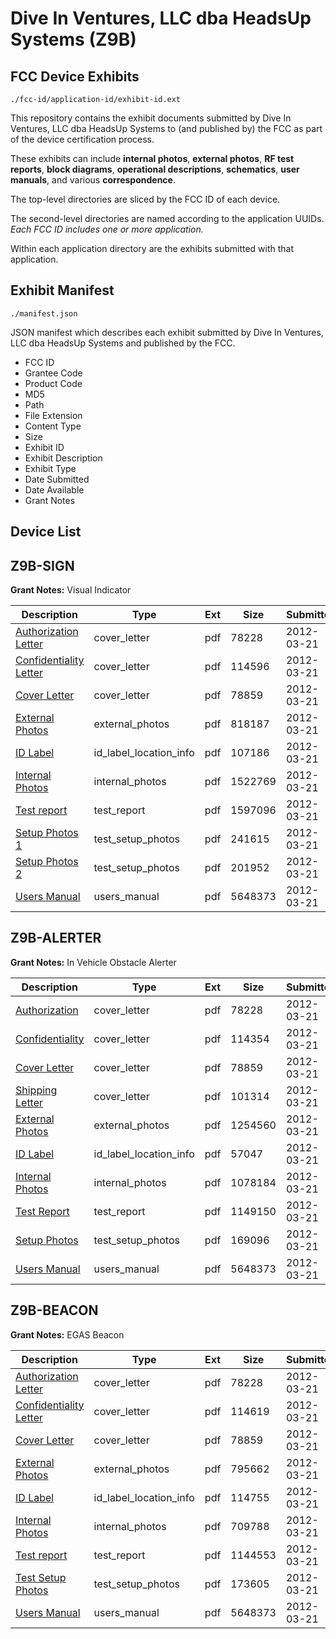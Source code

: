 # Dive In Ventures, LLC dba HeadsUp Systems (Z9B)
## FCC Device Exhibits

```
./fcc-id/application-id/exhibit-id.ext
```

This repository contains the exhibit documents submitted by Dive In Ventures, LLC dba HeadsUp Systems to (and published by) the FCC as part of the device certification process.

These exhibits can include **internal photos**, **external photos**, **RF test reports**, **block diagrams**, **operational descriptions**, **schematics**, **user manuals**, and various **correspondence**.

The top-level directories are sliced by the FCC ID of each device.

The second-level directories are named according to the application UUIDs. *Each FCC ID includes one or more application.*

Within each application directory are the exhibits submitted with that application. 

## Exhibit Manifest

```
./manifest.json
```

JSON manifest which describes each exhibit submitted by Dive In Ventures, LLC dba HeadsUp Systems and published by the FCC.

- FCC ID
- Grantee Code
- Product Code
- MD5
- Path
- File Extension
- Content Type
- Size
- Exhibit ID
- Exhibit Description
- Exhibit Type
- Date Submitted
- Date Available
- Grant Notes

## Device List
## Z9B-SIGN
**Grant Notes:** Visual Indicator

| Description | Type | Ext | Size | Submitted | Available |
| ----------- | ---- | --- | ---- | --------- | --------- |
| [Authorization Letter](Z9B-SIGN/f548b8f9f48bc36cf56456ed634bf7ff/1660284.pdf) | cover_letter | pdf | 78228 | 2012-03-21 | 2012-03-26 |
| [Confidentiality Letter](Z9B-SIGN/f548b8f9f48bc36cf56456ed634bf7ff/1660285.pdf) | cover_letter | pdf | 114596 | 2012-03-21 | 2012-03-26 |
| [Cover Letter](Z9B-SIGN/f548b8f9f48bc36cf56456ed634bf7ff/1660286.pdf) | cover_letter | pdf | 78859 | 2012-03-21 | 2012-03-26 |
| [External Photos](Z9B-SIGN/f548b8f9f48bc36cf56456ed634bf7ff/1660287.pdf) | external_photos | pdf | 818187 | 2012-03-21 | 2012-03-26 |
| [ID Label](Z9B-SIGN/f548b8f9f48bc36cf56456ed634bf7ff/1660288.pdf) | id_label_location_info | pdf | 107186 | 2012-03-21 | 2012-03-26 |
| [Internal Photos](Z9B-SIGN/f548b8f9f48bc36cf56456ed634bf7ff/1660289.pdf) | internal_photos | pdf | 1522769 | 2012-03-21 | 2012-03-26 |
| [Test report](Z9B-SIGN/f548b8f9f48bc36cf56456ed634bf7ff/1660292.pdf) | test_report | pdf | 1597096 | 2012-03-21 | 2012-03-26 |
| [Setup Photos 1](Z9B-SIGN/f548b8f9f48bc36cf56456ed634bf7ff/1660293.pdf) | test_setup_photos | pdf | 241615 | 2012-03-21 | 2012-03-26 |
| [Setup Photos 2](Z9B-SIGN/f548b8f9f48bc36cf56456ed634bf7ff/1660294.pdf) | test_setup_photos | pdf | 201952 | 2012-03-21 | 2012-03-26 |
| [Users Manual](Z9B-SIGN/f548b8f9f48bc36cf56456ed634bf7ff/1660295.pdf) | users_manual | pdf | 5648373 | 2012-03-21 | 2012-03-26 |
## Z9B-ALERTER
**Grant Notes:** In Vehicle Obstacle Alerter

| Description | Type | Ext | Size | Submitted | Available |
| ----------- | ---- | --- | ---- | --------- | --------- |
| [Authorization](Z9B-ALERTER/f5abcbeaf93041f3d8fe5bd9c2c774ba/1660284.pdf) | cover_letter | pdf | 78228 | 2012-03-21 | 2012-03-26 |
| [Confidentiality](Z9B-ALERTER/f5abcbeaf93041f3d8fe5bd9c2c774ba/1660820.pdf) | cover_letter | pdf | 114354 | 2012-03-21 | 2012-03-26 |
| [Cover Letter](Z9B-ALERTER/f5abcbeaf93041f3d8fe5bd9c2c774ba/1660286.pdf) | cover_letter | pdf | 78859 | 2012-03-21 | 2012-03-26 |
| [Shipping Letter](Z9B-ALERTER/f5abcbeaf93041f3d8fe5bd9c2c774ba/1660822.pdf) | cover_letter | pdf | 101314 | 2012-03-21 | 2012-03-26 |
| [External Photos](Z9B-ALERTER/f5abcbeaf93041f3d8fe5bd9c2c774ba/1660823.pdf) | external_photos | pdf | 1254560 | 2012-03-21 | 2012-03-26 |
| [ID Label](Z9B-ALERTER/f5abcbeaf93041f3d8fe5bd9c2c774ba/1660824.pdf) | id_label_location_info | pdf | 57047 | 2012-03-21 | 2012-03-26 |
| [Internal Photos](Z9B-ALERTER/f5abcbeaf93041f3d8fe5bd9c2c774ba/1660825.pdf) | internal_photos | pdf | 1078184 | 2012-03-21 | 2012-03-26 |
| [Test Report](Z9B-ALERTER/f5abcbeaf93041f3d8fe5bd9c2c774ba/1660828.pdf) | test_report | pdf | 1149150 | 2012-03-21 | 2012-03-26 |
| [Setup Photos](Z9B-ALERTER/f5abcbeaf93041f3d8fe5bd9c2c774ba/1660829.pdf) | test_setup_photos | pdf | 169096 | 2012-03-21 | 2012-03-26 |
| [Users Manual](Z9B-ALERTER/f5abcbeaf93041f3d8fe5bd9c2c774ba/1660295.pdf) | users_manual | pdf | 5648373 | 2012-03-21 | 2012-03-26 |
## Z9B-BEACON
**Grant Notes:** EGAS Beacon

| Description | Type | Ext | Size | Submitted | Available |
| ----------- | ---- | --- | ---- | --------- | --------- |
| [Authorization Letter](Z9B-BEACON/8324f90b0c4c3bc2a86d6786b077cccb/1660284.pdf) | cover_letter | pdf | 78228 | 2012-03-21 | 2012-03-26 |
| [Confidentiality Letter](Z9B-BEACON/8324f90b0c4c3bc2a86d6786b077cccb/1660301.pdf) | cover_letter | pdf | 114619 | 2012-03-21 | 2012-03-26 |
| [Cover Letter](Z9B-BEACON/8324f90b0c4c3bc2a86d6786b077cccb/1660286.pdf) | cover_letter | pdf | 78859 | 2012-03-21 | 2012-03-26 |
| [External Photos](Z9B-BEACON/8324f90b0c4c3bc2a86d6786b077cccb/1660303.pdf) | external_photos | pdf | 795662 | 2012-03-21 | 2012-03-26 |
| [ID Label](Z9B-BEACON/8324f90b0c4c3bc2a86d6786b077cccb/1660304.pdf) | id_label_location_info | pdf | 114755 | 2012-03-21 | 2012-03-26 |
| [Internal Photos](Z9B-BEACON/8324f90b0c4c3bc2a86d6786b077cccb/1660305.pdf) | internal_photos | pdf | 709788 | 2012-03-21 | 2012-03-26 |
| [Test report](Z9B-BEACON/8324f90b0c4c3bc2a86d6786b077cccb/1660308.pdf) | test_report | pdf | 1144553 | 2012-03-21 | 2012-03-26 |
| [Test Setup Photos](Z9B-BEACON/8324f90b0c4c3bc2a86d6786b077cccb/1660309.pdf) | test_setup_photos | pdf | 173605 | 2012-03-21 | 2012-03-26 |
| [Users Manual](Z9B-BEACON/8324f90b0c4c3bc2a86d6786b077cccb/1660295.pdf) | users_manual | pdf | 5648373 | 2012-03-21 | 2012-03-26 |
